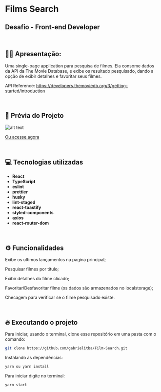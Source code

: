 # Films Search

## Desafio - Front-end Developer

&nbsp;

## 🙋‍♂ Apresentação:

Uma single-page application para pesquisa de filmes. Ela consome dados da API da The Movie Database, e exibe os resultado pesquisado, dando a opção de exibir detalhes e favoritar seus filmes.

API Reference: https://developers.themoviedb.org/3/getting-started/introduction

&nbsp;

## 🎥 Prévia do Projeto

![alt text](https://i.imgur.com/6SHk9Hs.gif)

[Ou acesse agora](https://cinfilositba.netlify.app/)

&nbsp;

## 💻 Tecnologias utilizadas

- **React**
- **TypeScript**
- **eslint**
- **prettier**
- **husky**
- **lint-staged**
- **react-toastify**
- **styled-components**
- **axios**
- **react-router-dom**

&nbsp;

## ⚙️ Funcionalidades

Exibe os ultimos lançamentos na pagina principal;

Pesquisar filmes por titulo;

Exibir detalhes do filme clicado;

Favoritar/Desfavoritar filme (os dados são armazenados no localstorage);

Checagem para verificar se o filme pesquisado existe.

&nbsp;

## 🔥️ Executando o projeto

Para iniciar, usando o terminal, clone esse repositório em uma pasta com o comando:

```bash
git clone https://github.com/gabrielitba/Film-Search.git
```

Instalando as dependências:

```bash
yarn ou yarn install
```

Para iniciar digite no terminal:

```bash
yarn start
```
